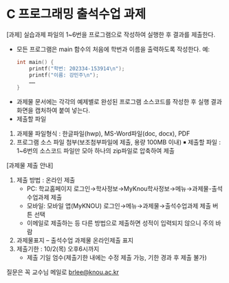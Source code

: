 # C 프로그래밍 출석수업 과제

[과제] 실습과제 파일의 1~6번을 프로그램으로 작성하여 실행한 후 결과를 제출한다.
-  모든 프로그램은 main 함수의 처음에 학번과 이름을 출력하도록 작성한다.
   예:	
    ```c
    int main() {
	    printf("학번: 202334-153914\n");
	    printf("이름: 강민주\n");
	    ……
    }
    ```
- 과제물 문서에는 각각의 예제별로 완성된 프로그램 소스코드를 작성한 후 실행 결과화면을 캡처하여 붙여 넣는다.
- 제출할 파일

1. 과제물 파일형식 : 한글파일(hwp), MS-Word파일(doc, docx), PDF
2. 프로그램 소스 파일 첨부(보조첨부파일에 제출, 용량 100MB 이내)
  ￭ 제출할 파일 : 1~6번의 소스코드 파일만 모아 하나의 zip파일로 압축하여 제출

[과제물 제출 안내]
1. 제출 방법 : 온라인 제출
   - PC: 학교홈페이지 로그인→학사정보→MyKnou학사정보→메뉴→과제물-출석수업과제 제출
   - 모바일: 모바일 앱(MyKNOU) 로그인→메뉴→과제물→출석수업과제 제출 버튼 선택
   - 이메일로 제출하는 등 다른 방법으로 제출하면 성적이 입력되지 않으니 주의 바람
2. 과제물표지 – 출석수업 과제물 온라인제출 표지
3. 제출기한 : 10/2(목) 오후6시까지
   - 제출 기일 엄수(제출기한 내에는 수정 제출 가능, 기한 경과 후 제출 불가)

질문은 꼭 교수님 메일로 brlee@knou.ac.kr